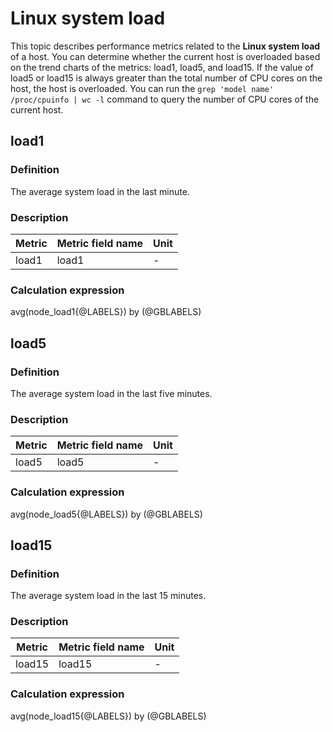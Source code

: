 # Linux system load

This topic describes performance metrics related to the **Linux system load** of a host. You can determine whether the current host is overloaded based on the trend charts of the metrics: load1, load5, and load15. If the value of load5 or load15 is always greater than the total number of CPU cores on the host, the host is overloaded. You can run the `grep 'model name' /proc/cpuinfo | wc -l` command to query the number of CPU cores of the current host.

## load1

### Definition

The average system load in the last minute.

### Description

| **Metric** | **Metric field name** | **Unit** |
|------------|-----------------------|----------|
| load1      | load1                 | -        |

### Calculation expression

avg(node_load1{@LABELS}) by (@GBLABELS)

## load5

### Definition

The average system load in the last five minutes.

### Description

| **Metric** | **Metric field name** | **Unit** |
|------------|-----------------------|----------|
| load5      | load5                 | -        |

### Calculation expression

avg(node_load5{@LABELS}) by (@GBLABELS)

## load15

### Definition

The average system load in the last 15 minutes.

### Description

| **Metric** | **Metric field name** | **Unit** |
|------------|-----------------------|----------|
| load15     | load15                | -        |

### Calculation expression

avg(node_load15{@LABELS}) by (@GBLABELS)
